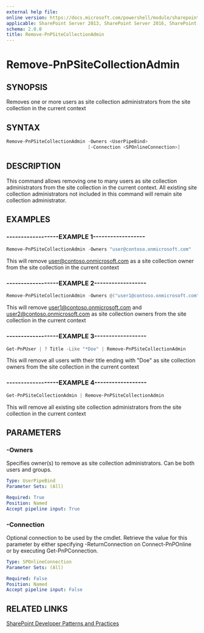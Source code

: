 ```yaml
---
external help file:
online version: https://docs.microsoft.com/powershell/module/sharepoint-pnp/remove-pnpsitecollectionadmin
applicable: SharePoint Server 2013, SharePoint Server 2016, SharePoint Server 2019, SharePoint Online
schema: 2.0.0
title: Remove-PnPSiteCollectionAdmin
---
```


# Remove-PnPSiteCollectionAdmin

## SYNOPSIS
Removes one or more users as site collection administrators from the site collection in the current context

## SYNTAX 

```powershell
Remove-PnPSiteCollectionAdmin -Owners <UserPipeBind>
                              [-Connection <SPOnlineConnection>]
```

## DESCRIPTION
This command allows removing one to many users as site collection administrators from the site collection in the current context. All existing site collection administrators not included in this command will remain site collection administrator.

## EXAMPLES

### ------------------EXAMPLE 1------------------
```powershell
Remove-PnPSiteCollectionAdmin -Owners "user@contoso.onmicrosoft.com"
```

This will remove user@contoso.onmicrosoft.com as a site collection owner from the site collection in the current context

### ------------------EXAMPLE 2------------------
```powershell
Remove-PnPSiteCollectionAdmin -Owners @("user1@contoso.onmicrosoft.com", "user2@contoso.onmicrosoft.com")
```

This will remove user1@contoso.onmicrosoft.com and user2@contoso.onmicrosoft.com as site collection owners from the site collection in the current context

### ------------------EXAMPLE 3------------------
```powershell
Get-PnPUser | ? Title -Like "*Doe" | Remove-PnPSiteCollectionAdmin
```

This will remove all users with their title ending with "Doe" as site collection owners from the site collection in the current context

### ------------------EXAMPLE 4------------------
```powershell
Get-PnPSiteCollectionAdmin | Remove-PnPSiteCollectionAdmin
```

This will remove all existing site collection administrators from the site collection in the current context

## PARAMETERS

### -Owners
Specifies owner(s) to remove as site collection administrators. Can be both users and groups.

```yaml
Type: UserPipeBind
Parameter Sets: (All)

Required: True
Position: Named
Accept pipeline input: True
```

### -Connection
Optional connection to be used by the cmdlet. Retrieve the value for this parameter by either specifying -ReturnConnection on Connect-PnPOnline or by executing Get-PnPConnection.

```yaml
Type: SPOnlineConnection
Parameter Sets: (All)

Required: False
Position: Named
Accept pipeline input: False
```

## RELATED LINKS

[SharePoint Developer Patterns and Practices](https://aka.ms/sppnp)